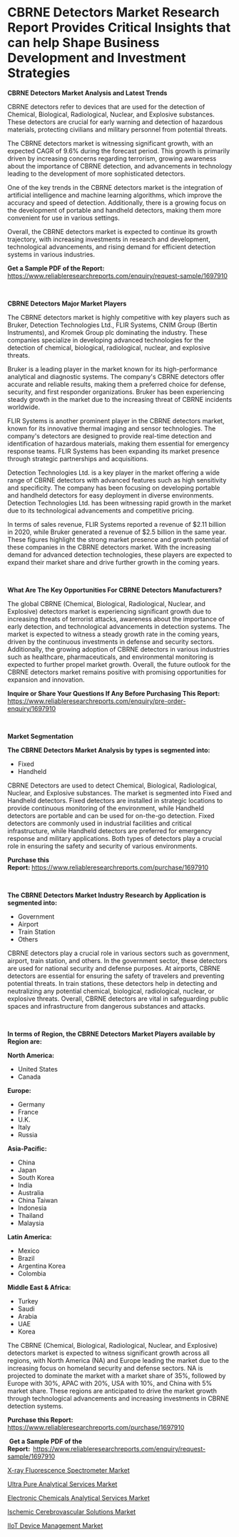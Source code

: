 <p><h1>CBRNE Detectors Market Research Report Provides Critical Insights that can help Shape Business Development and Investment Strategies</h1></p><p><strong>CBRNE Detectors Market Analysis and Latest Trends</strong></p>
<p><p>CBRNE detectors refer to devices that are used for the detection of Chemical, Biological, Radiological, Nuclear, and Explosive substances. These detectors are crucial for early warning and detection of hazardous materials, protecting civilians and military personnel from potential threats.</p><p>The CBRNE detectors market is witnessing significant growth, with an expected CAGR of 9.6% during the forecast period. This growth is primarily driven by increasing concerns regarding terrorism, growing awareness about the importance of CBRNE detection, and advancements in technology leading to the development of more sophisticated detectors.</p><p>One of the key trends in the CBRNE detectors market is the integration of artificial intelligence and machine learning algorithms, which improve the accuracy and speed of detection. Additionally, there is a growing focus on the development of portable and handheld detectors, making them more convenient for use in various settings.</p><p>Overall, the CBRNE detectors market is expected to continue its growth trajectory, with increasing investments in research and development, technological advancements, and rising demand for efficient detection systems in various industries.</p></p>
<p><strong>Get a Sample PDF of the Report:&nbsp;</strong> <a href="https://www.reliableresearchreports.com/enquiry/request-sample/1697910">https://www.reliableresearchreports.com/enquiry/request-sample/1697910</a></p>
<p>&nbsp;</p>
<p><strong>CBRNE Detectors Major Market Players</strong></p>
<p><p>The CBRNE detectors market is highly competitive with key players such as Bruker, Detection Technologies Ltd., FLIR Systems, CNIM Group (Bertin Instruments), and Kromek Group plc dominating the industry. These companies specialize in developing advanced technologies for the detection of chemical, biological, radiological, nuclear, and explosive threats.</p><p>Bruker is a leading player in the market known for its high-performance analytical and diagnostic systems. The company's CBRNE detectors offer accurate and reliable results, making them a preferred choice for defense, security, and first responder organizations. Bruker has been experiencing steady growth in the market due to the increasing threat of CBRNE incidents worldwide.</p><p>FLIR Systems is another prominent player in the CBRNE detectors market, known for its innovative thermal imaging and sensor technologies. The company's detectors are designed to provide real-time detection and identification of hazardous materials, making them essential for emergency response teams. FLIR Systems has been expanding its market presence through strategic partnerships and acquisitions.</p><p>Detection Technologies Ltd. is a key player in the market offering a wide range of CBRNE detectors with advanced features such as high sensitivity and specificity. The company has been focusing on developing portable and handheld detectors for easy deployment in diverse environments. Detection Technologies Ltd. has been witnessing rapid growth in the market due to its technological advancements and competitive pricing.</p><p>In terms of sales revenue, FLIR Systems reported a revenue of $2.11 billion in 2020, while Bruker generated a revenue of $2.5 billion in the same year. These figures highlight the strong market presence and growth potential of these companies in the CBRNE detectors market. With the increasing demand for advanced detection technologies, these players are expected to expand their market share and drive further growth in the coming years.</p></p>
<p>&nbsp;</p>
<p><strong>What Are The Key Opportunities For CBRNE Detectors Manufacturers?</strong></p>
<p><p>The global CBRNE (Chemical, Biological, Radiological, Nuclear, and Explosive) detectors market is experiencing significant growth due to increasing threats of terrorist attacks, awareness about the importance of early detection, and technological advancements in detection systems. The market is expected to witness a steady growth rate in the coming years, driven by the continuous investments in defense and security sectors. Additionally, the growing adoption of CBRNE detectors in various industries such as healthcare, pharmaceuticals, and environmental monitoring is expected to further propel market growth. Overall, the future outlook for the CBRNE detectors market remains positive with promising opportunities for expansion and innovation.</p></p>
<p><strong>Inquire or Share Your Questions If Any Before Purchasing This Report:</strong> <a href="https://www.reliableresearchreports.com/enquiry/pre-order-enquiry/1697910">https://www.reliableresearchreports.com/enquiry/pre-order-enquiry/1697910</a></p>
<p>&nbsp;</p>
<p><strong>Market Segmentation</strong></p>
<p><strong>The CBRNE Detectors Market Analysis by types is segmented into:</strong></p>
<p><ul><li>Fixed</li><li>Handheld</li></ul></p>
<p><p>CBRNE Detectors are used to detect Chemical, Biological, Radiological, Nuclear, and Explosive substances. The market is segmented into Fixed and Handheld detectors. Fixed detectors are installed in strategic locations to provide continuous monitoring of the environment, while Handheld detectors are portable and can be used for on-the-go detection. Fixed detectors are commonly used in industrial facilities and critical infrastructure, while Handheld detectors are preferred for emergency response and military applications. Both types of detectors play a crucial role in ensuring the safety and security of various environments.</p></p>
<p><strong>Purchase this Report:&nbsp;</strong><a href="https://www.reliableresearchreports.com/purchase/1697910">https://www.reliableresearchreports.com/purchase/1697910</a></p>
<p>&nbsp;</p>
<p><strong>The CBRNE Detectors Market Industry Research by Application is segmented into:</strong></p>
<p><ul><li>Government</li><li>Airport</li><li>Train Station</li><li>Others</li></ul></p>
<p><p>CBRNE detectors play a crucial role in various sectors such as government, airport, train station, and others. In the government sector, these detectors are used for national security and defense purposes. At airports, CBRNE detectors are essential for ensuring the safety of travelers and preventing potential threats. In train stations, these detectors help in detecting and neutralizing any potential chemical, biological, radiological, nuclear, or explosive threats. Overall, CBRNE detectors are vital in safeguarding public spaces and infrastructure from dangerous substances and attacks.</p></p>
<p>&nbsp;</p>
<p><strong>In terms of Region, the CBRNE Detectors Market Players available by Region are:</strong></p>
<p>
    <p> <strong> North America: </strong>
        <ul>
            <li>United States</li>
            <li>Canada</li>
        </ul>
        </p> 
    <p> <strong> Europe: </strong>
        <ul>
            <li>Germany</li>
            <li>France</li>
            <li>U.K.</li>
            <li>Italy</li>
            <li>Russia</li>
        </ul>
        </p> 
    <p> <strong> Asia-Pacific: </strong>
        <ul>
            <li>China</li>
            <li>Japan</li>
            <li>South Korea</li>
            <li>India</li>
            <li>Australia</li>
            <li>China Taiwan</li>
            <li>Indonesia</li>
            <li>Thailand</li>
            <li>Malaysia</li>
        </ul>
        </p> 
    <p> <strong> Latin America: </strong>
        <ul>
            <li>Mexico</li>
            <li>Brazil</li>
            <li>Argentina Korea</li>
            <li>Colombia</li>
        </ul>
        </p> 
    <p> <strong> Middle East & Africa: </strong>
        <ul>
            <li>Turkey</li>
            <li>Saudi</li>
            <li>Arabia</li>
            <li>UAE</li>
            <li>Korea</li>
        </ul>
    </p>
    </p>
<p><p>The CBRNE (Chemical, Biological, Radiological, Nuclear, and Explosive) detectors market is expected to witness significant growth across all regions, with North America (NA) and Europe leading the market due to the increasing focus on homeland security and defense sectors. NA is projected to dominate the market with a market share of 35%, followed by Europe with 30%, APAC with 20%, USA with 10%, and China with 5% market share. These regions are anticipated to drive the market growth through technological advancements and increasing investments in CBRNE detection systems.</p></p>
<p><strong>Purchase this Report: </strong><a href="https://www.reliableresearchreports.com/purchase/1697910">https://www.reliableresearchreports.com/purchase/1697910</a></p>
<p>&nbsp;<strong>Get a Sample PDF of the Report:&nbsp;&nbsp;</strong><a href="https://www.reliableresearchreports.com/enquiry/request-sample/1697910">https://www.reliableresearchreports.com/enquiry/request-sample/1697910</a></p>
<p><strong></strong></p>
<p><p><a href="https://github.com/ruddyyedelwadw/Market-Research-Report-List-1/blob/main/x-ray-fluorescence-spectrometer-market.md">X-ray Fluorescence Spectrometer Market</a></p><p><a href="https://medium.com/@staceyhilll87/ultra-pure-analytical-services-market-exploring-market-share-market-trends-and-future-growth-f08e85efbad9">Ultra Pure Analytical Services Market</a></p><p><a href="https://medium.com/@staceyhilll87/electronic-chemicals-analytical-services-market-research-report-its-history-and-forecast-2024-to-72466c69bb6c">Electronic Chemicals Analytical Services Market</a></p><p><a href="https://medium.com/@jordyhansen565/ischemic-cerebrovascular-solutions-market-size-market-outlook-and-market-forecast-2024-to-2031-060b2932fa83">Ischemic Cerebrovascular Solutions Market</a></p><p><a href="https://medium.com/@jordyhansen565/iiot-device-management-nbsp-market-focuses-on-market-share-size-and-projected-forecast-till-2031-2305fd9d1a5e">IIoT Device Management Market</a></p></p>